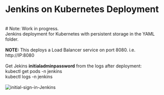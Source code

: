 # Jenkins on Kubernetes Deployment
<br>
# Note: Work in progress.
<br>
Jenkins deployment for Kubernetes with persistent storage in the YAML folder.
  <br>
  <br>
 <b>NOTE:</b> This deploys a Load Balancer service on port 8080. i.e. http://IP:8080
 <br>
 <br>
Get Jekins <b>initialadminpassword</b> from the logs after deployment:
<br>
kubectl get pods -n jenkins
<br>
kubectl logs <pod-name> -n jenkins
<br>
<br>
<img src="https://github.com/Buchatech/JenkinsForK8swPersistentStorage/blob/main/images/initial-sign-in-Jenkins.png" alt="initial-sign-in-Jenkins"/>

